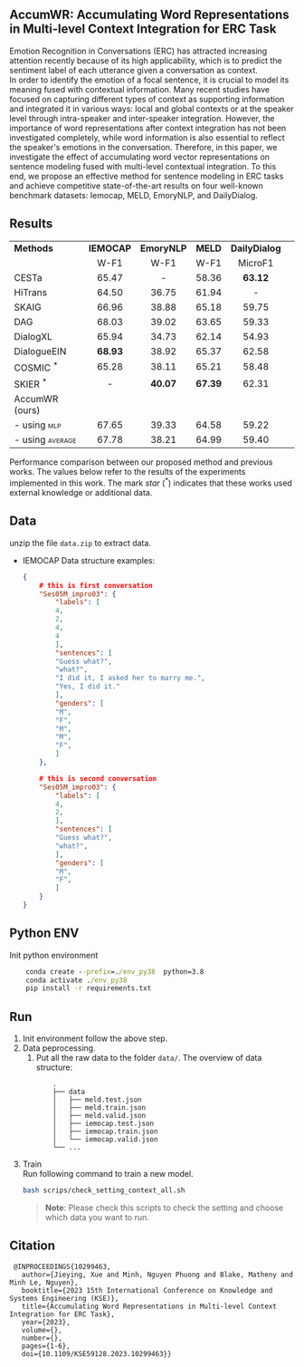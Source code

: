 ## AccumWR: Accumulating Word Representations in Multi-level Context Integration for ERC Task 

Emotion Recognition in Conversations (ERC) has attracted increasing attention recently because of its high applicability, which is to predict the sentiment label of each utterance given a conversation as context.    
In order to identify the emotion of a focal sentence, it is crucial to model its meaning fused with contextual information. Many recent studies have focused on capturing different types of context as supporting information and integrated it in various ways: local and global contexts or at the speaker level through intra-speaker and inter-speaker integration. However, the importance of word representations after context integration has not been investigated completely, while word information is also essential to reflect the speaker's emotions in the conversation.
Therefore, in this paper, we investigate the effect of accumulating word vector representations on sentence modeling fused with multi-level contextual integration.  To this end, we propose an effective method for sentence modeling in ERC tasks and achieve competitive state-of-the-art results on four well-known benchmark datasets: Iemocap, MELD, EmoryNLP, and DailyDialog.  
## Results 
|                                                 |             |              |           |                 |     |
|:------------------------------------------------|:-----------:|:------------:|:---------:|:---------------:|:---:|
| **Methods**                                     | **IEMOCAP** | **EmoryNLP** | **MELD**  | **DailyDialog** |     |
|                                                 |    W-F1     |     W-F1     |   W-F1    |     MicroF1     |     |
| CESTa                                           |    65.47    |      \-      |   58.36   |    **63.12**    |     |
| HiTrans                                         |    64.50    |    36.75     |   61.94   |       \-        |     |
| SKAIG                                           |    66.96    |    38.88     |   65.18   |      59.75      |     |
| DAG                                             |    68.03    |    39.02     |   63.65   |      59.33      |     |
| DialogXL                                        |    65.94    |    34.73     |   62.14   |      54.93      |     |
| DialogueEIN                                     |  **68.93**  |    38.92     |   65.37   |      62.58      |     |
| COSMIC <sup>\*</sup>                            |    65.28    |    38.11     |   65.21   |      58.48      |     |
| SKIER <sup>\*</sup>                             |     \-      |  **40.07**   | **67.39** |      62.31      |     |
| AccumWR (ours)                                  |             |              |           |                 |     |
| \- using <span class="smallcaps">mlp</span>     |    67.65    |    39.33     |   64.58   |      59.22      |     |
| \- using <span class="smallcaps">average</span> |    67.78    |    38.21     |   64.99   |      59.40      |     |

Performance comparison between our proposed method and previous works.
The values below refer to the results of the experiments implemented in
this work. The mark *star* (<sup>\*</sup>) indicates that these works
used external knowledge or additional data.

##  Data  
unzip the file `data.zip` to extract data.
- IEMOCAP
    Data structure examples: 
    ```json
    {
        # this is first conversation 
        "Ses05M_impro03": { 
            "labels": [
            4,
            2,
            4,
            4 
            ],
            "sentences": [
            "Guess what?",
            "what?",
            "I did it, I asked her to marry me.",
            "Yes, I did it."
            ], 
            "genders": [
            "M",
            "F",
            "M",
            "M",
            "F", 
            ]
        },

        # this is second conversation 
        "Ses05M_impro03": { 
            "labels": [
            4,
            2,
            ],
            "sentences": [
            "Guess what?",
            "what?", 
            ], 
            "genders": [
            "M",
            "F",  
            ]
        }
    }
    ```

##  Python ENV 
Init python environment 
```cmd
    conda create --prefix=./env_py38  python=3.8
    conda activate ./env_py38 
    pip install -r requirements.txt
```

## Run 
1. Init environment follow the above step.
2. Data peprocessing. 
   1. Put all the raw data to the folder `data/`.
    The overview of data structure:
        ```
            .
            ├── data
            │   ├── meld.test.json
            │   ├── meld.train.json
            │   ├── meld.valid.json
            │   ├── iemocap.test.json
            │   ├── iemocap.train.json
            │   └── iemocap.valid.json
            └── ...
        ```
3. Train  
    Run following command to train a new model. 
    ```bash 
    bash scrips/check_setting_context_all.sh
    ```
    > **Note**: Please check this scripts to check the setting and choose which data you want to run. 

## Citation 
   ```
    @INPROCEEDINGS{10299463,
      author={Jieying, Xue and Minh, Nguyen Phuong and Blake, Matheny and Minh Le, Nguyen},
      booktitle={2023 15th International Conference on Knowledge and Systems Engineering (KSE)}, 
      title={Accumulating Word Representations in Multi-level Context Integration for ERC Task}, 
      year={2023},
      volume={},
      number={},
      pages={1-6},
      doi={10.1109/KSE59128.2023.10299463}}
   ```
